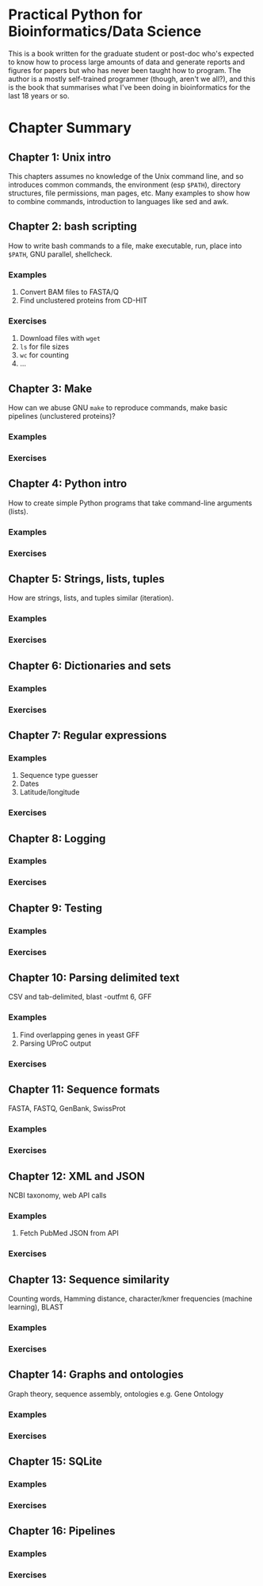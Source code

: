# Practical Python for Bioinformatics/Data Science

This is a book written for the graduate student or post-doc who's expected to know how to process large amounts of data and generate reports and figures for papers but who has never been taught how to program. The author is a mostly self-trained programmer (though, aren't we all?), and this is the book that summarises what I've been doing in bioinformatics for the last 18 years or so.

# Chapter Summary

## Chapter 1: Unix intro

This chapters assumes no knowledge of the Unix command line, and so introduces common commands, the environment  (esp `$PATH`), directory structures, file permissions, man pages, etc. Many examples to show how to combine commands, introduction to languages like sed and awk. 

## Chapter 2: bash scripting

How to write bash commands to a file, make executable, run, place into `$PATH`, GNU parallel, shellcheck.

### Examples

1. Convert BAM files to FASTA/Q
2. Find unclustered proteins from CD-HIT

### Exercises

1. Download files with `wget`
2. `ls` for file sizes
3. `wc` for counting
4. ...

## Chapter 3: Make

How can we abuse GNU `make` to reproduce commands, make basic pipelines (unclustered proteins)?

### Examples

### Exercises

## Chapter 4: Python intro

How to create simple Python programs that take command-line arguments (lists).

### Examples

### Exercises

## Chapter 5: Strings, lists, tuples

How are strings, lists, and tuples similar (iteration).

### Examples

### Exercises

## Chapter 6: Dictionaries and sets

### Examples

### Exercises

## Chapter 7: Regular expressions

### Examples

1. Sequence type guesser
2. Dates
3. Latitude/longitude

### Exercises

## Chapter 8: Logging

### Examples

### Exercises

## Chapter 9: Testing

### Examples

### Exercises

## Chapter 10: Parsing delimited text

CSV and tab-delimited, blast -outfmt 6, GFF

### Examples

1. Find overlapping genes in yeast GFF
2. Parsing UProC output

### Exercises

## Chapter 11: Sequence formats 

FASTA, FASTQ, GenBank, SwissProt

### Examples

### Exercises

## Chapter 12: XML and JSON

NCBI taxonomy, web API calls

### Examples

1. Fetch PubMed JSON from API

### Exercises

## Chapter 13: Sequence similarity

Counting words, Hamming distance, character/kmer frequencies (machine learning), BLAST

### Examples

### Exercises

## Chapter 14: Graphs and ontologies

Graph theory, sequence assembly, ontologies e.g. Gene Ontology

### Examples

### Exercises

## Chapter 15: SQLite

### Examples

### Exercises

## Chapter 16: Pipelines

### Examples

### Exercises